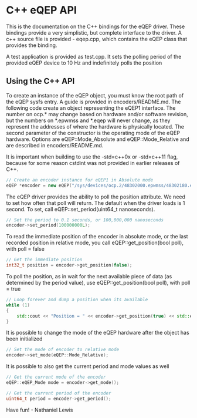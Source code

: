C++ eQEP API
===============

This is the documentation on the C++ bindings for the eQEP driver.  These bindings provide a very simplistic, but complete interface to the driver.  A c++ source file is provided - eqep.cpp, which contains the eQEP class that provides the binding.

A test application is provided as test.cpp.  It sets the polling period of the provided eQEP device to 10 Hz and indefinitely polls the position

Using the C++ API
--------------------

To create an instance of the eQEP object, you must know the root path of the eQEP sysfs entry.  A guide is provided in encoders/README.md.  The following code create an object representing the eQEP1 interface.  The number on ocp.* may change based on hardware and/or software revision, but the numbers on *.epwmss and *.eqep will never change, as they represent the addresses of where the hardware is physically located.  The second parameter of the constructor is the operating mode of the eQEP hardware.  Options are eQEP::Mode_Absolute and eQEP::Mode_Relative and are described in encoders/README.md.

It is important when building to use the -std=c++0x or -std=c++11 flag, because for some reason cstdint was not provided in earlier releases of C++.

```cpp
// Create an encoder instance for eQEP1 in Absolute mode
eQEP *encoder = new eQEP("/sys/devices/ocp.2/48302000.epwmss/48302180.eqep", eQEP.Mode_Absolute);
```

The eQEP driver provides the ability to poll the position attribute.  We need to set how often that poll will return.  The default when the driver loads is 1 second.  To set, call eQEP::set_period(uint64_t nanoseconds).

```cpp
// Set the period to 0.1 seconds, or 100,000,000 nanoseconds
encoder->set_period(100000000L);
```

To read the immediate position of the encoder in absolute mode, or the last recorded position in relative mode, you call eQEP::get_position(bool poll), with poll = false

```cpp
// Get the immediate position
int32_t position = encoder->get_position(false);
```

To poll the position, as in wait for the next available piece of data (as determined by the period value), use eQEP::get_position(bool poll), with poll = true

```cpp
// Loop forever and dump a position when its available
while (1)
{
    std::cout << "Position = " << encoder->get_position(true) << std::endl;
}
```

It is possible to change the mode of the eQEP hardware after the object has been initialized

```cpp
// Set the mode of encoder to relative mode
encoder->set_mode(eQEP::Mode_Relative);
```

It is possible to also get the current period and mode values as well
```cpp
// Get the current mode of the encoder
eQEP::eQEP_Mode mode = encoder->get_mode();

// Get the current period of the encoder
uint64_t period = encoder->get_period();
```

Have fun! - Nathaniel Lewis

